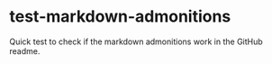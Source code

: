 # test-markdown-admonitions
Quick test to check if the markdown admonitions work in the GitHub readme.
